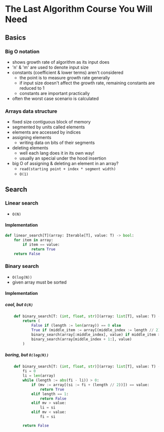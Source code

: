 # The Last Algorithm Course You Will Need
## Basics
### Big O notation
- shows growth rate of algorithm as its input does
- 'n' & 'm' are used to denote input size
- constants (coefficient & lower terms) aren't considered
    - the point is to measure growth rate generally
    - if input size doesn't affect the growth rate, remaining constants are reduced to 1
    - constants are important practically
- often the worst case scenario is calculated
### Arrays data structure
- fixed size contiguous block of memory
- segmented by units called elements
- elements are accessed by indices
- assigning elements
    - writing data on bits of their segments
- deleting elements
    - well each lang does it in its own way!
    - usually an special under the hood insertion
- big O of assigning & deleting an element in an array?
    - `read(starting point + index * segment width)`
    - `O(1)`
## Search
### Linear search
- `O(N)`
#### Implementation
```py
def linear_search[T](array: Iterable[T], value: T) -> bool:
    for item in array:
        if item == value:
            return True
    return False
```
### Binary search
- `O(log(N))`
- given array must be sorted
#### Implementation
##### cool, but `O(N)`
```py
    def binary_search[T: (int, float, str)](array: list[T], value: T) -> bool:
        return (
            False if (length := len(array)) == 0 else
            True if (middle_item := array[(middle_index := length // 2)]) == value else
            binary_search(array[:middle_index], value) if middle_item > value else
            binary_search(array[middle_index + 1:], value)
        )
```
##### boring, but `O(log(N))`
```py
    def binary_search[T: (int, float, str)](array: list[T], value: T) -> bool:
        fi = 0
        li = len(array)
        while (length := abs(fi - li)) > 0:
            if (mv := array[(si := fi + (length // 2))]) == value:
                return True
            elif length == 1:
                return False
            elif mv > value:
                li = si
            elif mv < value:
                fi = si

        return False
```

